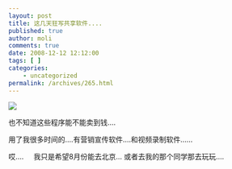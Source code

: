 ```yaml
---
layout: post
title: 这几天狂写共享软件....
published: true
author: moli
comments: true
date: 2008-12-12 12:12:00
tags: [ ]
categories:
    - uncategorized
permalink: /archives/265.html
---
```

![][1]

也不知道这些程序能不能卖到钱&#8230;. 

用了我很多时间的&#8230;.有营销宣传软件&#8230;.和视频录制软件&#8230;&#8230;

哎&#8230;.&nbsp;&nbsp;&nbsp;&nbsp; 我只是希望8月份能去北京&#8230; 或者去我的那个同学那去玩玩&#8230;.

 [1]: http://img.baidu.com/hi/face/i_f31.gif